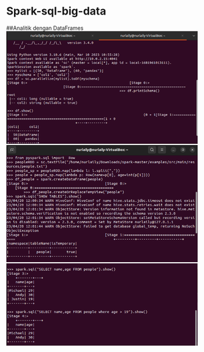 # Spark-sql-big-data

##Analitik dengan DataFrames
![img 1](01_dataframe/1.png)
![img 2](01_dataframe/2.png)
![img 3](01_dataframe/3.png)
